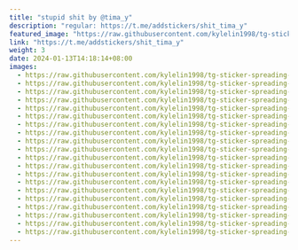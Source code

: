 ```yaml
---
title: "stupid shit by @tima_y"
description: "regular: https://t.me/addstickers/shit_tima_y"
featured_image: "https://raw.githubusercontent.com/kylelin1998/tg-sticker-spreading-worldwide-images/main/img/f910dc6c-fc3c-4af8-807f-1abb4031e428.jpg"
link: "https://t.me/addstickers/shit_tima_y"
weight: 3
date: 2024-01-13T14:18:14+08:00
images:
  - https://raw.githubusercontent.com/kylelin1998/tg-sticker-spreading-worldwide-images/main/img/f910dc6c-fc3c-4af8-807f-1abb4031e428.jpg
  - https://raw.githubusercontent.com/kylelin1998/tg-sticker-spreading-worldwide-images/main/img/8ab98a4c-667c-4acb-8898-12f75606b6c6.jpg
  - https://raw.githubusercontent.com/kylelin1998/tg-sticker-spreading-worldwide-images/main/img/33633d53-8afd-4a40-b646-ae7658940b85.jpg
  - https://raw.githubusercontent.com/kylelin1998/tg-sticker-spreading-worldwide-images/main/img/eb6df597-7656-417e-9ff6-0396fbade26d.jpg
  - https://raw.githubusercontent.com/kylelin1998/tg-sticker-spreading-worldwide-images/main/img/a6a76532-b895-4e01-bd5d-2d546dc3f17b.jpg
  - https://raw.githubusercontent.com/kylelin1998/tg-sticker-spreading-worldwide-images/main/img/c1aaced4-42b7-48db-b0e4-3c5df58d26ad.jpg
  - https://raw.githubusercontent.com/kylelin1998/tg-sticker-spreading-worldwide-images/main/img/2ba65ab7-3b54-41af-a324-fd69e214a132.jpg
  - https://raw.githubusercontent.com/kylelin1998/tg-sticker-spreading-worldwide-images/main/img/7212efda-34ab-48b7-a6ad-01b8a32eb10c.jpg
  - https://raw.githubusercontent.com/kylelin1998/tg-sticker-spreading-worldwide-images/main/img/b6d76c14-c639-4b6e-bc22-89cf667adf85.jpg
  - https://raw.githubusercontent.com/kylelin1998/tg-sticker-spreading-worldwide-images/main/img/7e7486d7-f65f-43e3-8d9a-b031618ab562.jpg
  - https://raw.githubusercontent.com/kylelin1998/tg-sticker-spreading-worldwide-images/main/img/4ed43910-92fe-4c64-8b6e-6c76e765925f.jpg
  - https://raw.githubusercontent.com/kylelin1998/tg-sticker-spreading-worldwide-images/main/img/41740a46-9c3a-4722-b016-2de3efeea645.jpg
  - https://raw.githubusercontent.com/kylelin1998/tg-sticker-spreading-worldwide-images/main/img/08ba6260-563b-494b-8342-5818736391ed.jpg
  - https://raw.githubusercontent.com/kylelin1998/tg-sticker-spreading-worldwide-images/main/img/ec3fe669-2d13-4556-a3db-77b5300d96f5.jpg
  - https://raw.githubusercontent.com/kylelin1998/tg-sticker-spreading-worldwide-images/main/img/6e747087-1341-40ba-a2fa-77839a6c108b.jpg
  - https://raw.githubusercontent.com/kylelin1998/tg-sticker-spreading-worldwide-images/main/img/57d505bb-01fb-43e3-85fa-1530a2cf5fc0.jpg
  - https://raw.githubusercontent.com/kylelin1998/tg-sticker-spreading-worldwide-images/main/img/081b3082-1b59-498c-bf2d-38ec3e828104.jpg
  - https://raw.githubusercontent.com/kylelin1998/tg-sticker-spreading-worldwide-images/main/img/cd3ebceb-1f16-490b-90fc-c639a69fa35a.jpg
  - https://raw.githubusercontent.com/kylelin1998/tg-sticker-spreading-worldwide-images/main/img/9edbce69-08af-49c0-bbc2-2de096771cab.jpg
  - https://raw.githubusercontent.com/kylelin1998/tg-sticker-spreading-worldwide-images/main/img/70146690-5205-4de7-bc35-bf6cecd5b299.jpg
---
```

